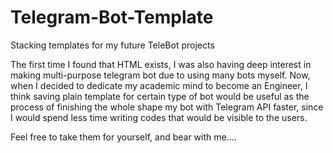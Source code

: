 # Telegram-Bot-Template
Stacking templates for my future TeleBot projects

The first time I found that HTML exists, I was also having deep interest in making multi-purpose telegram bot
due to using many bots myself. Now, when I decided to dedicate my academic mind to become an Engineer, I think saving plain 
template for certain type of bot would be useful as the process of finishing the whole shape my bot with Telegram API faster,
since I would spend less time writing codes that would be visible to the users.

Feel free to take them for yourself, and bear with me....
